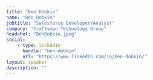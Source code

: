 ```yaml
---
title: "Ben Dobkin"
name: "Ben Dobkin"
jobtitle: "Salesforce Developer/Analyst"
company: "Craftsman Technology Group"
headshot: "BenDobkin.jpeg"
social:
    - type: linkedin
      handle: "ben-dobkin"
      url: "https://www.linkedin.com/in/ben-dobkin/"
layout: speaker
description: ""
---
```


